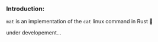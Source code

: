 ### Introduction:

`mat` is an implementation of the `cat` linux command in Rust 🦀

under developement...